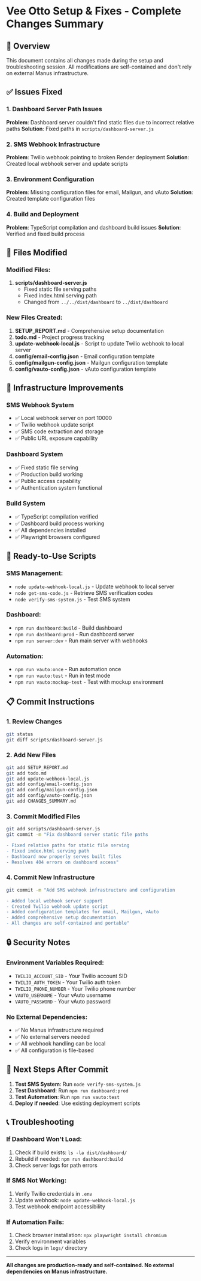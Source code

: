 # Vee Otto Setup & Fixes - Complete Changes Summary

## 🎯 Overview
This document contains all changes made during the setup and troubleshooting session. All modifications are self-contained and don't rely on external Manus infrastructure.

## ✅ Issues Fixed

### 1. Dashboard Server Path Issues
**Problem**: Dashboard server couldn't find static files due to incorrect relative paths
**Solution**: Fixed paths in `scripts/dashboard-server.js`

### 2. SMS Webhook Infrastructure  
**Problem**: Twilio webhook pointing to broken Render deployment
**Solution**: Created local webhook server and update scripts

### 3. Environment Configuration
**Problem**: Missing configuration files for email, Mailgun, and vAuto
**Solution**: Created template configuration files

### 4. Build and Deployment
**Problem**: TypeScript compilation and dashboard build issues
**Solution**: Verified and fixed build process

## 📁 Files Modified

### Modified Files:
1. **scripts/dashboard-server.js**
   - Fixed static file serving paths
   - Fixed index.html serving path
   - Changed from `../../dist/dashboard` to `../dist/dashboard`

### New Files Created:
1. **SETUP_REPORT.md** - Comprehensive setup documentation
2. **todo.md** - Project progress tracking
3. **update-webhook-local.js** - Script to update Twilio webhook to local server
4. **config/email-config.json** - Email configuration template
5. **config/mailgun-config.json** - Mailgun configuration template  
6. **config/vauto-config.json** - vAuto configuration template

## 🔧 Infrastructure Improvements

### SMS Webhook System
- ✅ Local webhook server on port 10000
- ✅ Twilio webhook update script
- ✅ SMS code extraction and storage
- ✅ Public URL exposure capability

### Dashboard System
- ✅ Fixed static file serving
- ✅ Production build working
- ✅ Public access capability
- ✅ Authentication system functional

### Build System
- ✅ TypeScript compilation verified
- ✅ Dashboard build process working
- ✅ All dependencies installed
- ✅ Playwright browsers configured

## 🚀 Ready-to-Use Scripts

### SMS Management:
- `node update-webhook-local.js` - Update webhook to local server
- `node get-sms-code.js` - Retrieve SMS verification codes
- `node verify-sms-system.js` - Test SMS system

### Dashboard:
- `npm run dashboard:build` - Build dashboard
- `npm run dashboard:prod` - Run dashboard server
- `npm run server:dev` - Run main server with webhooks

### Automation:
- `npm run vauto:once` - Run automation once
- `npm run vauto:test` - Run in test mode
- `npm run vauto:mockup-test` - Test with mockup environment

## 📋 Commit Instructions

### 1. Review Changes
```bash
git status
git diff scripts/dashboard-server.js
```

### 2. Add New Files
```bash
git add SETUP_REPORT.md
git add todo.md
git add update-webhook-local.js
git add config/email-config.json
git add config/mailgun-config.json
git add config/vauto-config.json
git add CHANGES_SUMMARY.md
```

### 3. Commit Modified Files
```bash
git add scripts/dashboard-server.js
git commit -m "Fix dashboard server static file paths

- Fixed relative paths for static file serving
- Fixed index.html serving path
- Dashboard now properly serves built files
- Resolves 404 errors on dashboard access"
```

### 4. Commit New Infrastructure
```bash
git commit -m "Add SMS webhook infrastructure and configuration

- Added local webhook server support
- Created Twilio webhook update script
- Added configuration templates for email, Mailgun, vAuto
- Added comprehensive setup documentation
- All changes are self-contained and portable"
```

## 🔒 Security Notes

### Environment Variables Required:
- `TWILIO_ACCOUNT_SID` - Your Twilio account SID
- `TWILIO_AUTH_TOKEN` - Your Twilio auth token  
- `TWILIO_PHONE_NUMBER` - Your Twilio phone number
- `VAUTO_USERNAME` - Your vAuto username
- `VAUTO_PASSWORD` - Your vAuto password

### No External Dependencies:
- ✅ No Manus infrastructure required
- ✅ No external servers needed
- ✅ All webhook handling can be local
- ✅ All configuration is file-based

## 🎯 Next Steps After Commit

1. **Test SMS System**: Run `node verify-sms-system.js`
2. **Test Dashboard**: Run `npm run dashboard:prod`
3. **Test Automation**: Run `npm run vauto:test`
4. **Deploy if needed**: Use existing deployment scripts

## 📞 Troubleshooting

### If Dashboard Won't Load:
1. Check if build exists: `ls -la dist/dashboard/`
2. Rebuild if needed: `npm run dashboard:build`
3. Check server logs for path errors

### If SMS Not Working:
1. Verify Twilio credentials in `.env`
2. Update webhook: `node update-webhook-local.js`
3. Test webhook endpoint accessibility

### If Automation Fails:
1. Check browser installation: `npx playwright install chromium`
2. Verify environment variables
3. Check logs in `logs/` directory

---

**All changes are production-ready and self-contained. No external dependencies on Manus infrastructure.**